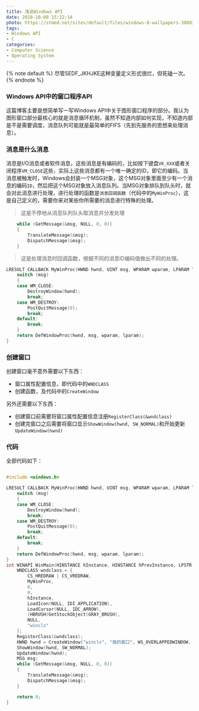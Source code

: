```yaml
---
title: 浅谈Windows API
date: 2018-10-08 15:22:14
photo: https://stmed.net/sites/default/files/windows-8-wallpapers-30803-8681077.jpg
tags:
- Windows API
- C
categories:
- Computer Science
- Operating System
---
```



{% note default %}
尽管SEDF_JKHJKE这种变量定义形式很烂，但死磕一次。
{% endnote %}

<!-- more -->

### Windows API中的窗口程序API

这篇博客主要是想简单写一写Windows API中关于图形窗口程序的部分。我认为图形窗口部分最核心的就是消息循环机制，虽然不知道内部如何实现，不知道内部是不是需要调度，消息队列可能就是最简单的FIFS（先到先服务的思想来处理消息）。




### 消息是什么消息

消息是I/O消息或者软件消息，这些消息是有编码的，比如按下键盘`VK_XXX`或者关闭程序`VM_CLOSE`这些，实际上这些消息都有一个唯一确定的ID，即它的编码。当消息被触发时，Windows会封装一个MSG对象，这个MSG对象里面至少有一个消息的编码`ID`，然后把这个MSG对象放入消息队列。当MSG对象排队到队头时，就会对此消息进行处理，进行处理的函数是`消息回调函数`（代码中的`MyWinProc`），这是自己定义的，需要你来对某些你所需要的消息进行特殊的处理。

> 这是不停地从消息队列队头取消息并分发处理
```c
	while (GetMessage(&msg, NULL, 0, 0))
	{
		TranslateMessage(&msg);
		DispatchMessage(&msg);
	}
```
> 这是处理消息时回调函数，根据不同的消息ID编码值做出不同的处理。
```c
LRESULT CALLBACK MyWinProc(HWND hwnd, UINT msg, WPARAM wparam, LPARAM lparam) {
	switch (msg)
	{
	case WM_CLOSE:
		DestroyWindow(hwnd);
		break;
	case WM_DESTROY:
		PostQuitMessage(0);
		break;
	default:
		break;
	}
	return DefWindowProc(hwnd, msg, wparam, lparam);
}
```

### 创建窗口

创建窗口毫不意外需要以下东西：
* 窗口属性配置信息，即代码中的`WNDCLASS`
* 创建函数，及代码中的`CreateWindow`

另外还需要以下东西：
* 创建窗口前需要将窗口属性配置信息注册`RegisterClass(&wndclass)`
* 创建完窗口之后需要将窗口显示`ShowWindow(hwnd, SW_NORMAL)`和开始更新`UpdateWindow(hwnd)`


### 代码

全部代码如下：

```C

#include <windows.h>

LRESULT CALLBACK MyWinProc(HWND hwnd, UINT msg, WPARAM wparam, LPARAM lparam) {
	switch (msg)
	{
	case WM_CLOSE:
		DestroyWindow(hwnd);
		break;
	case WM_DESTROY:
		PostQuitMessage(0);
		break;
	default:
		break;
	}
	return DefWindowProc(hwnd, msg, wparam, lparam);
}
int WINAPI WinMain(HINSTANCE hInstance, HINSTANCE hPrevInstance, LPSTR lpCmdLine, int nCmdShow) {
	WNDCLASS wndclass = {
		CS_HREDRAW | CS_VREDRAW,
		MyWinProc,
		0,
		0,
		hInstance,
		LoadIcon(NULL, IDI_APPLICATION),
		LoadCursor(NULL, IDC_ARROW),
		(HBRUSH)GetStockObject(GRAY_BRUSH),
		NULL,
		"wincls"
	};
	RegisterClass(&wndclass);
	HWND hwnd = CreateWindow("wincls", "我的窗口", WS_OVERLAPPEDWINDOW, 0, 0, 800, 600, NULL, NULL, NULL, NULL);
	ShowWindow(hwnd, SW_NORMAL);
	UpdateWindow(hwnd);
	MSG msg;
	while (GetMessage(&msg, NULL, 0, 0))
	{
		TranslateMessage(&msg);
		DispatchMessage(&msg);
	}

	return 0;
}

```
